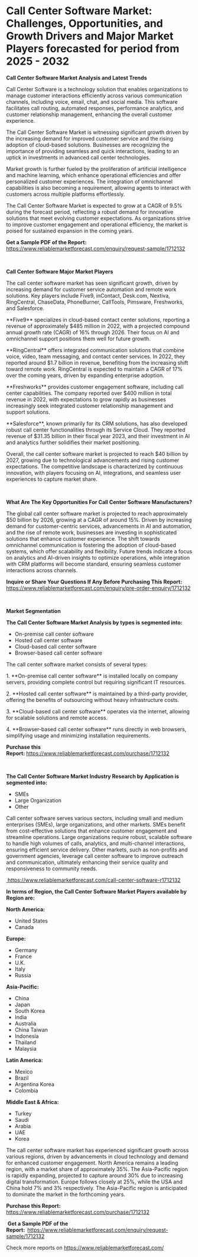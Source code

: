 <p><h1>Call Center Software Market: Challenges, Opportunities, and Growth Drivers and Major Market Players forecasted for period from 2025 - 2032</h1></p><p><strong>Call Center Software Market Analysis and Latest Trends</strong></p>
<p><p>Call Center Software is a technology solution that enables organizations to manage customer interactions efficiently across various communication channels, including voice, email, chat, and social media. This software facilitates call routing, automated responses, performance analytics, and customer relationship management, enhancing the overall customer experience.</p><p>The Call Center Software Market is witnessing significant growth driven by the increasing demand for improved customer service and the rising adoption of cloud-based solutions. Businesses are recognizing the importance of providing seamless and quick interactions, leading to an uptick in investments in advanced call center technologies. </p><p>Market growth is further fueled by the proliferation of artificial intelligence and machine learning, which enhance operational efficiencies and offer personalized customer experiences. The integration of omnichannel capabilities is also becoming a requirement, allowing agents to interact with customers across multiple platforms effortlessly.</p><p>The Call Center Software Market is expected to grow at a CAGR of 9.5% during the forecast period, reflecting a robust demand for innovative solutions that meet evolving customer expectations. As organizations strive to improve customer engagement and operational efficiency, the market is poised for sustained expansion in the coming years.</p></p>
<p><strong>Get a Sample PDF of the Report:&nbsp;</strong> <a href="https://www.reliablemarketforecast.com/enquiry/request-sample/1712132?utm_campaign=2875&utm_medium=2&utm_source=Github&utm_content=ia&utm_term=27032025&utm_id=call-center-software">https://www.reliablemarketforecast.com/enquiry/request-sample/1712132</a></p>
<p>&nbsp;</p>
<p><strong>Call Center Software Major Market Players</strong></p>
<p><p>The call center software market has seen significant growth, driven by increasing demand for customer service automation and remote work solutions. Key players include Five9, inContact, Desk.com, Nextiva, RingCentral, ChaseData, PhoneBurner, CallTools, Pimsware, Freshworks, and Salesforce.</p><p>**Five9** specializes in cloud-based contact center solutions, reporting a revenue of approximately $485 million in 2022, with a projected compound annual growth rate (CAGR) of 16% through 2026. Their focus on AI and omnichannel support positions them well for future growth.</p><p>**RingCentral** offers integrated communication solutions that combine voice, video, team messaging, and contact center services. In 2022, they reported around $1.7 billion in revenue, benefiting from the increasing shift toward remote work. RingCentral is expected to maintain a CAGR of 17% over the coming years, driven by expanding enterprise adoption.</p><p>**Freshworks** provides customer engagement software, including call center capabilities. The company reported over $400 million in total revenue in 2022, with expectations to grow rapidly as businesses increasingly seek integrated customer relationship management and support solutions.</p><p>**Salesforce**, known primarily for its CRM solutions, has also developed robust call center functionalities through its Service Cloud. They reported revenue of $31.35 billion in their fiscal year 2023, and their investment in AI and analytics further solidifies their market positioning.</p><p>Overall, the call center software market is projected to reach $40 billion by 2027, growing due to technological advancements and rising customer expectations. The competitive landscape is characterized by continuous innovation, with players focusing on AI, integrations, and seamless user experiences to capture market share.</p></p>
<p>&nbsp;</p>
<p><strong>What Are The Key Opportunities For Call Center Software Manufacturers?</strong></p>
<p><p>The global call center software market is projected to reach approximately $50 billion by 2026, growing at a CAGR of around 15%. Driven by increasing demand for customer-centric services, advancements in AI and automation, and the rise of remote work, businesses are investing in sophisticated solutions that enhance customer experience. The shift towards omnichannel communication is fostering the adoption of cloud-based systems, which offer scalability and flexibility. Future trends indicate a focus on analytics and AI-driven insights to optimize operations, while integration with CRM platforms will become standard, ensuring seamless customer interactions across channels.</p></p>
<p><strong>Inquire or Share Your Questions If Any Before Purchasing This Report:</strong> <a href="https://www.reliablemarketforecast.com/enquiry/pre-order-enquiry/1712132?utm_campaign=2875&utm_medium=2&utm_source=Github&utm_content=ia&utm_term=27032025&utm_id=call-center-software">https://www.reliablemarketforecast.com/enquiry/pre-order-enquiry/1712132</a></p>
<p>&nbsp;</p>
<p><strong>Market Segmentation</strong></p>
<p><strong>The Call Center Software Market Analysis by types is segmented into:</strong></p>
<p><ul><li>On-premise call center software</li><li>Hosted call center software</li><li>Cloud-based call center software</li><li>Browser-based call center software</li></ul></p>
<p><p>The call center software market consists of several types: </p><p>1. **On-premise call center software** is installed locally on company servers, providing complete control but requiring significant IT resources. </p><p>2. **Hosted call center software** is maintained by a third-party provider, offering the benefits of outsourcing without heavy infrastructure costs. </p><p>3. **Cloud-based call center software** operates via the internet, allowing for scalable solutions and remote access. </p><p>4. **Browser-based call center software** runs directly in web browsers, simplifying usage and minimizing installation requirements.</p></p>
<p><strong>Purchase this Report:&nbsp;</strong><a href="https://www.reliablemarketforecast.com/purchase/1712132?utm_campaign=2875&utm_medium=2&utm_source=Github&utm_content=ia&utm_term=27032025&utm_id=call-center-software">https://www.reliablemarketforecast.com/purchase/1712132</a></p>
<p>&nbsp;</p>
<p><strong>The Call Center Software Market Industry Research by Application is segmented into:</strong></p>
<p><ul><li>SMEs</li><li>Large Organization</li><li>Other</li></ul></p>
<p><p>Call center software serves various sectors, including small and medium enterprises (SMEs), large organizations, and other markets. SMEs benefit from cost-effective solutions that enhance customer engagement and streamline operations. Large organizations require robust, scalable software to handle high volumes of calls, analytics, and multi-channel interactions, ensuring efficient service delivery. Other markets, such as non-profits and government agencies, leverage call center software to improve outreach and communication, ultimately enhancing their service quality and responsiveness to community needs.</p></p>
<p><a href="https://www.reliablemarketforecast.com/call-center-software-r1712132?utm_campaign=2875&utm_medium=2&utm_source=Github&utm_content=ia&utm_term=27032025&utm_id=call-center-software">&nbsp;https://www.reliablemarketforecast.com/call-center-software-r1712132</a></p>
<p><strong>In terms of Region, the Call Center Software Market Players available by Region are:</strong></p>
<p>
    <p> <strong> North America: </strong>
        <ul>
            <li>United States</li>
            <li>Canada</li>
        </ul>
        </p> 
    <p> <strong> Europe: </strong>
        <ul>
            <li>Germany</li>
            <li>France</li>
            <li>U.K.</li>
            <li>Italy</li>
            <li>Russia</li>
        </ul>
        </p> 
    <p> <strong> Asia-Pacific: </strong>
        <ul>
            <li>China</li>
            <li>Japan</li>
            <li>South Korea</li>
            <li>India</li>
            <li>Australia</li>
            <li>China Taiwan</li>
            <li>Indonesia</li>
            <li>Thailand</li>
            <li>Malaysia</li>
        </ul>
        </p> 
    <p> <strong> Latin America: </strong>
        <ul>
            <li>Mexico</li>
            <li>Brazil</li>
            <li>Argentina Korea</li>
            <li>Colombia</li>
        </ul>
        </p> 
    <p> <strong> Middle East & Africa: </strong>
        <ul>
            <li>Turkey</li>
            <li>Saudi</li>
            <li>Arabia</li>
            <li>UAE</li>
            <li>Korea</li>
        </ul>
    </p>
    </p>
<p><p>The call center software market has experienced significant growth across various regions, driven by advancements in cloud technology and demand for enhanced customer engagement. North America remains a leading region, with a market share of approximately 35%. The Asia-Pacific region is rapidly expanding, projected to capture around 30% due to increasing digital transformation. Europe follows closely at 25%, while the USA and China hold 7% and 3% respectively. The Asia-Pacific region is anticipated to dominate the market in the forthcoming years.</p></p>
<p><strong>Purchase this Report: </strong><a href="https://www.reliablemarketforecast.com/purchase/1712132?utm_campaign=2875&utm_medium=2&utm_source=Github&utm_content=ia&utm_term=27032025&utm_id=call-center-software">https://www.reliablemarketforecast.com/purchase/1712132</a></p>
<p>&nbsp;<strong>Get a Sample PDF of the Report:&nbsp;&nbsp;</strong><a href="https://www.reliablemarketforecast.com/enquiry/request-sample/1712132?utm_campaign=2875&utm_medium=2&utm_source=Github&utm_content=ia&utm_term=27032025&utm_id=call-center-software">https://www.reliablemarketforecast.com/enquiry/request-sample/1712132</a></p>
<p><strong></strong></p>
<p>Check more reports on <a href="https://www.reliablemarketforecast.com/?utm_campaign=2875&utm_medium=2&utm_source=Github&utm_content=ia&utm_term=27032025&utm_id=call-center-software">https://www.reliablemarketforecast.com/</a></p>